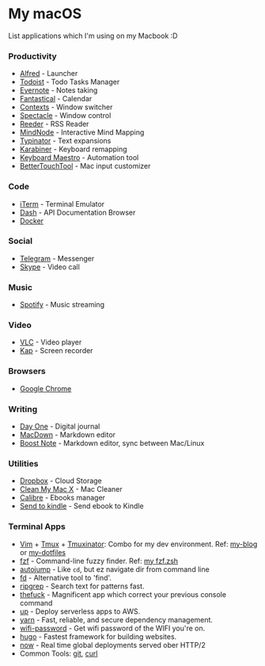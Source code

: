 # My macOS

List applications which I'm using on my Macbook :D

### Productivity
* [Alfred](https://www.alfredapp.com/) - Launcher
* [Todoist](https://todoist.com/) - Todo Tasks Manager
* [Evernote](https://evernote.com/) - Notes taking
* [Fantastical](https://flexibits.com/fantastical) - Calendar
* [Contexts](https://contexts.co/) - Window switcher
* [Spectacle](https://www.spectacleapp.com/) - Window control
* [Reeder](http://reederapp.com/mac/) - RSS Reader
* [MindNode](https://mindnode.com/) - Interactive Mind Mapping
* [Typinator](http://www.ergonis.com/products/typinator/) - Text expansions
* [Karabiner](https://pqrs.org/osx/karabiner/) - Keyboard remapping
* [Keyboard Maestro](https://www.keyboardmaestro.com/main/) - Automation tool
* [BetterTouchTool](https://www.boastr.net/) - Mac input customizer

### Code
* [iTerm](https://www.iterm2.com/) - Terminal Emulator
* [Dash](https://kapeli.com/dash) - API Documentation Browser
* [Docker](https://docs.docker.com/docker-for-mac/install/)

### Social
* [Telegram](https://desktop.telegram.org/) - Messenger
* [Skype](https://www.skype.com/en/) - Video call

### Music
* [Spotify](https://www.spotify.com/us/) - Music streaming

### Video
* [VLC](https://www.spotify.com/us/) - Video player
* [Kap](https://github.com/wulkano/kap) - Screen recorder

### Browsers
* [Google Chrome](https://www.google.com/intl/vi_vn/chrome/)

### Writing
* [Day One](http://dayoneapp.com/) - Digital journal
* [MacDown](https://macdown.uranusjr.com/) - Markdown editor
* [Boost Note](https://macdown.uranusjr.com/) - Markdown editor, sync between Mac/Linux

### Utilities
* [Dropbox](https://www.dropbox.com/) - Cloud Storage
* [Clean My Mac X](https://cleanmymac.macpaw.com/20) - Mac Cleaner
* [Calibre](https://calibre-ebook.com) - Ebooks manager
* [Send to kindle](https://www.amazon.com/gp/sendtokindle/pc) - Send ebook to Kindle


### Terminal Apps
* [Vim](https://www.vim.org/) + [Tmux](https://github.com/tmux/tmux) + [Tmuxinator](https://github.com/tmuxinator/tmuxinator): Combo for my dev environment. Ref: [my-blog](https://ttuan.github.io/tags/#Vim) or [my-dotfiles](https://github.com/ttuan/dotfiles)
* [fzf](https://github.com/junegunn/fzf) - Command-line fuzzy finder. Ref: [my fzf.zsh](https://github.com/ttuan/dotfiles/blob/master/zsh/fzf.zsh)
* [autojump](https://github.com/wting/autojump) - Like `cd`, but ez navigate dir from command line
* [fd](https://github.com/sharkdp/fd) - Alternative tool to 'find'.
* [ripgrep](https://github.com/BurntSushi/ripgrep) - Search text for patterns fast.
* [thefuck](https://github.com/nvbn/thefuck) - Magnificent app which correct your previous console command
* [up](https://github.com/apex/up) - Deploy serverless apps to AWS.
* [yarn](https://github.com/yarnpkg/yarn) - Fast, reliable, and secure dependency management.
* [wifi-password](https://github.com/rauchg/wifi-password) - Get wifi password of the WIFI you're on.
* [hugo](https://github.com/gohugoio/hugo) - Fastest framework for building websites.
* [now](https://github.com/zeit/now-cli) - Real time global deployments served ober HTTP/2
* Common Tools: [git](https://github.com/git/git), [curl](https://curl.haxx.se/docs/manpage.html)
